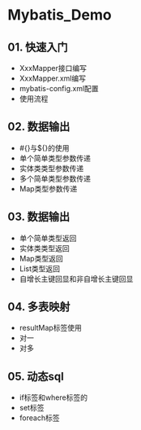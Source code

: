 # Mybatis_Demo

## 01. 快速入门
- XxxMapper接口编写 
- XxxMapper.xml编写
- mybatis-config.xml配置
- 使用流程
## 02. 数据输出
- #{}与${}的使用
- 单个简单类型参数传递
- 实体类类型参数传递
- 多个简单类型参数传递
- Map类型参数传递
## 03. 数据输出
- 单个简单类型返回
- 实体类类型返回
- Map类型返回
- List类型返回
- 自增长主键回显和非自增长主键回显
## 04. 多表映射
- resultMap标签使用
- 对一
- 对多
## 05. 动态sql
- if标签和where标签的
- set标签
- foreach标签

